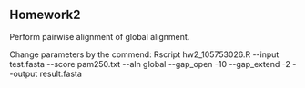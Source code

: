 ## Homework2

Perform pairwise alignment of global alignment.</br>

Change parameters by the commend:
  Rscript hw2_105753026.R --input test.fasta --score pam250.txt --aln global --gap_open -10 --gap_extend -2 --output result.fasta

